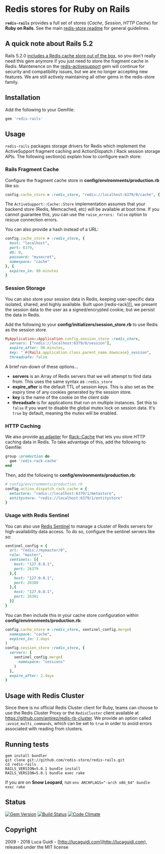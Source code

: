 # Redis stores for Ruby on Rails

__`redis-rails`__ provides a full set of stores (*Cache*, *Session*, *HTTP Cache*) for __Ruby on Rails__. See the main [redis-store readme](https://github.com/redis-store/redis-store) for general guidelines.

## A quick note about Rails 5.2

Rails 5.2.0 [includes a Redis cache store out of the
box](https://github.com/rails/rails/pull/31134), so you don't really
need this gem anymore if you just need to store the fragment cache in
Redis. Maintenence on the [redis-activesupport](https://github.com/redis-store/redis-activesupport) 
gem will continue for security and compatibility issues, but we are no longer accepting new
features. We are still actively maintaining all other gems in the redis-store
family.

## Installation

Add the following to your Gemfile:

```ruby
gem 'redis-rails'
```

## Usage

`redis-rails` packages storage drivers for Redis which implement the
ActiveSupport fragment caching and ActionDispatch / Rack session
storage APIs. The following section(s) explain how to configure each
store:

### Rails Fragment Cache

Configure the fragment cache store in **config/environments/production.rb** like so:

```ruby
config.cache_store = :redis_store, "redis://localhost:6379/0/cache", { expires_in: 90.minutes }
```

The `ActiveSupport::Cache::Store` implementation assumes that your
backend store (Redis, Memcached, etc) will be available at boot time. If
you cannot guarantee this, you can use the `raise_errors: false` option
to rescue connection errors.

You can also provide a hash instead of a URL:

```ruby
config.cache_store = :redis_store, {
  host: "localhost",
  port: 6379,
  db: 0,
  password: "mysecret",
  namespace: "cache"
}, {
  expires_in: 90.minutes
}
```

### Session Storage

You can also store your session data in Redis, keeping user-specific
data isolated, shared, and highly available. Built upon [redis-rack][],
we present the session data to the user as a signed/encrypted cookie,
but we persist the data in Redis.

Add the following to your **config/initializers/session_store.rb** to
use Redis as the session store.

```ruby
MyApplication::Application.config.session_store :redis_store,
  servers: ["redis://localhost:6379/0/session"],
  expire_after: 90.minutes,
  key: "_#{Rails.application.class.parent_name.downcase}_session",
  threadsafe: false
```

A brief run-down of these options...

- **servers** is an Array of Redis servers that we will attempt to find
  data from. This uses the same syntax as `:redis_store`
- **expire_after** is the default TTL of session keys. This is also set
  as the expiry time of any cookies generated by the session store.
- **key** is the name of the cookie on the client side
- **threadsafe** is for applications that run on multiple instances. Set
  this to `false` if you want to disable the global mutex lock on
  session data. It's `true` by default, meaning the mutex will be
  enabled.

### HTTP Caching

We also provide [an adapter](https://github.com/redis-store/redis-rack-cache) for
[Rack::Cache](http://rtomayko.github.io/rack-cache/) that lets you store HTTP
caching data in Redis. To take advantage of this, add the following to
Gemfile:

```ruby
group :production do
  gem 'redis-rack-cache'
end
```

Then, add the following to **config/environments/production.rb**:

```ruby
# config/environments/production.rb
config.action_dispatch.rack_cache = {
  metastore: "redis://localhost:6379/1/metastore",
  entitystore: "redis://localhost:6379/1/entitystore"
}
```

### Usage with Redis Sentinel

You can also use [Redis Sentinel](https://redis.io/topics/sentinel) to manage a cluster of Redis servers
for high-availability data access. To do so, configure the sentinel
servers like so:

```ruby
sentinel_config = {
  url: "redis://mymaster/0",
  role: "master",
  sentinels: [{
    host: "127.0.0.1",
    port: 26379
  },{
    host: "127.0.0.1",
    port: 26380
  },{
    host: "127.0.0.1",
    port: 26381
  }]
}
```

You can then include this in your cache store configuration within
**config/environments/production.rb**:

```ruby
config.cache_store = :redis_store, sentinel_config.merge(
  namespace: "cache",
  expires_in: 1.days
)
config.session_store :redis_store, {
  servers: [
    sentinel_config.merge(
      namespace: "sessions"
    )
  ],
  expire_after: 2.days
}
```

## Usage with Redis Cluster

Since there is no  official Redis Cluster client for Ruby, teams can
choose to use the Redis Cluster Proxy or the `RedisCluster` client
available at https://github.com/antirez/redis-rb-cluster. We provide an
option called `:avoid_multi_commands`, which can be set to `true` in
order to avoid errors associated with reading from clusters.

## Running tests

```shell
gem install bundler
git clone git://github.com/redis-store/redis-rails.git
cd redis-rails
RAILS_VERSION=5.0.1 bundle install
RAILS_VERSION=5.0.1 bundle exec rake
```

If you are on **Snow Leopard**, run `env ARCHFLAGS="-arch x86_64" bundle exec rake`

## Status

[![Gem Version](https://badge.fury.io/rb/redis-rails.svg)](http://badge.fury.io/rb/redis-rails)
[![Build Status](https://secure.travis-ci.org/redis-store/redis-rails.svg?branch=master)](http://travis-ci.org/redis-store/redis-rails?branch=master)
[![Code Climate](https://codeclimate.com/github/redis-store/redis-rails.svg)](https://codeclimate.com/github/redis-store/redis-rails)

## Copyright

2009 - 2018 Luca Guidi - [http://lucaguidi.com](http://lucaguidi.com), released under the MIT license
